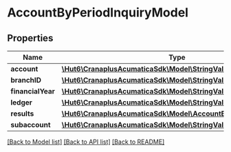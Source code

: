 # AccountByPeriodInquiryModel

## Properties
Name | Type | Description | Notes
------------ | ------------- | ------------- | -------------
**account** | [**\Hut6\CranaplusAcumaticaSdk\Model\StringValueModel**](StringValueModel.md) |  | [optional] 
**branchID** | [**\Hut6\CranaplusAcumaticaSdk\Model\StringValueModel**](StringValueModel.md) |  | [optional] 
**financialYear** | [**\Hut6\CranaplusAcumaticaSdk\Model\StringValueModel**](StringValueModel.md) |  | [optional] 
**ledger** | [**\Hut6\CranaplusAcumaticaSdk\Model\StringValueModel**](StringValueModel.md) |  | [optional] 
**results** | [**\Hut6\CranaplusAcumaticaSdk\Model\AccountByPeriodRowModel[]**](AccountByPeriodRowModel.md) |  | [optional] 
**subaccount** | [**\Hut6\CranaplusAcumaticaSdk\Model\StringValueModel**](StringValueModel.md) |  | [optional] 

[[Back to Model list]](../README.md#documentation-for-models) [[Back to API list]](../README.md#documentation-for-api-endpoints) [[Back to README]](../README.md)


